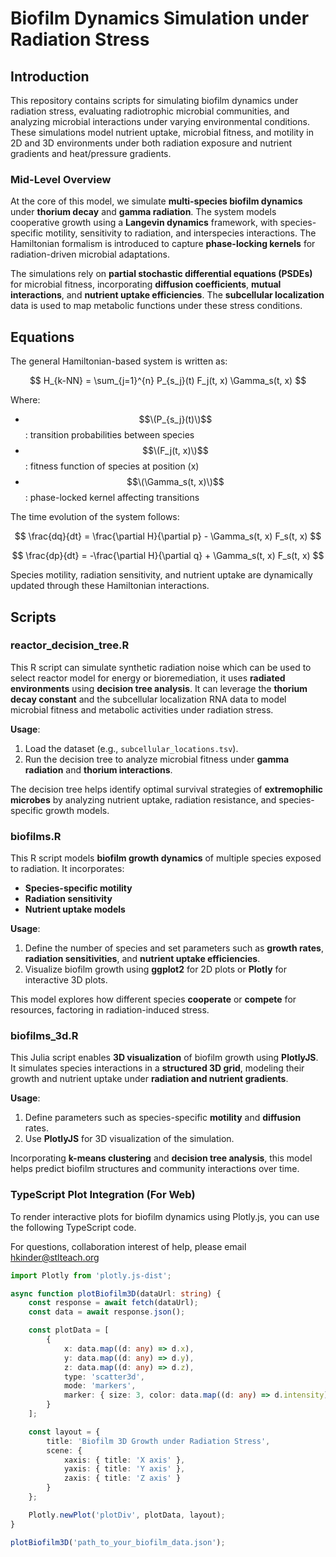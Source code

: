# Biofilm Dynamics Simulation under Radiation Stress

## Introduction

This repository contains scripts for simulating biofilm dynamics under radiation stress, evaluating radiotrophic microbial communities, and analyzing microbial interactions under varying environmental conditions. These simulations model nutrient uptake, microbial fitness, and motility in 2D and 3D environments under both radiation exposure and nutrient gradients and heat/pressure gradients.

### Mid-Level Overview

At the core of this model, we simulate **multi-species biofilm dynamics** under **thorium decay** and **gamma radiation**. The system models cooperative growth using a **Langevin dynamics** framework, with species-specific motility, sensitivity to radiation, and interspecies interactions. The Hamiltonian formalism is introduced to capture **phase-locking kernels** for radiation-driven microbial adaptations.

The simulations rely on **partial stochastic differential equations (PSDEs)** for microbial fitness, incorporating **diffusion coefficients**, **mutual interactions**, and **nutrient uptake efficiencies**. The **subcellular localization** data is used to map metabolic functions under these stress conditions.

## Equations

The general Hamiltonian-based system is written as:

$$
H_{k-NN} = \sum_{j=1}^{n} P_{s_j}(t) F_j(t, x) \Gamma_s(t, x)
$$

Where:
- $$\(P_{s_j}(t)\)$$ : transition probabilities between species
- $$\(F_j(t, x)\)$$ : fitness function of species at position \(x\)
- $$\(\Gamma_s(t, x)\)$$: phase-locked kernel affecting transitions

The time evolution of the system follows:

$$
\frac{dq}{dt} = \frac{\partial H}{\partial p} - \Gamma_s(t, x) F_s(t, x)
$$

$$
\frac{dp}{dt} = -\frac{\partial H}{\partial q} + \Gamma_s(t, x) F_s(t, x)
$$

Species motility, radiation sensitivity, and nutrient uptake are dynamically updated through these Hamiltonian interactions.

## Scripts

### reactor_decision_tree.R

This R script can simulate synthetic radiation noise which can be used to select reactor model for energy or bioremediation, it uses **radiated environments** using **decision tree analysis**. It can leverage the **thorium decay constant** and the subcellular localization RNA data to model microbial fitness and metabolic activities under radiation stress.

**Usage**:
1. Load the dataset (e.g., `subcellular_locations.tsv`).
2. Run the decision tree to analyze microbial fitness under **gamma radiation** and **thorium interactions**.

The decision tree helps identify optimal survival strategies of **extremophilic microbes** by analyzing nutrient uptake, radiation resistance, and species-specific growth models.

### biofilms.R

This R script models **biofilm growth dynamics** of multiple species exposed to radiation. It incorporates:
- **Species-specific motility**
- **Radiation sensitivity**
- **Nutrient uptake models**

**Usage**:
1. Define the number of species and set parameters such as **growth rates**, **radiation sensitivities**, and **nutrient uptake efficiencies**.
2. Visualize biofilm growth using **ggplot2** for 2D plots or **Plotly** for interactive 3D plots.

This model explores how different species **cooperate** or **compete** for resources, factoring in radiation-induced stress.

### biofilms_3d.R

This Julia script enables **3D visualization** of biofilm growth using **PlotlyJS**. It simulates species interactions in a **structured 3D grid**, modeling their growth and nutrient uptake under **radiation and nutrient gradients**.

**Usage**:
1. Define parameters such as species-specific **motility** and **diffusion** rates.
2. Use **PlotlyJS** for 3D visualization of the simulation.

Incorporating **k-means clustering** and **decision tree analysis**, this model helps predict biofilm structures and community interactions over time.

### TypeScript Plot Integration (For Web)

To render interactive plots for biofilm dynamics using Plotly.js, you can use the following TypeScript code.

For questions, collaboration interest of help, please email hkinder@stlteach.org

```typescript
import Plotly from 'plotly.js-dist';

async function plotBiofilm3D(dataUrl: string) {
    const response = await fetch(dataUrl);
    const data = await response.json();

    const plotData = [
        {
            x: data.map((d: any) => d.x),
            y: data.map((d: any) => d.y),
            z: data.map((d: any) => d.z),
            type: 'scatter3d',
            mode: 'markers',
            marker: { size: 3, color: data.map((d: any) => d.intensity) }
        }
    ];

    const layout = {
        title: 'Biofilm 3D Growth under Radiation Stress',
        scene: {
            xaxis: { title: 'X axis' },
            yaxis: { title: 'Y axis' },
            zaxis: { title: 'Z axis' }
        }
    };

    Plotly.newPlot('plotDiv', plotData, layout);
}

plotBiofilm3D('path_to_your_biofilm_data.json');
